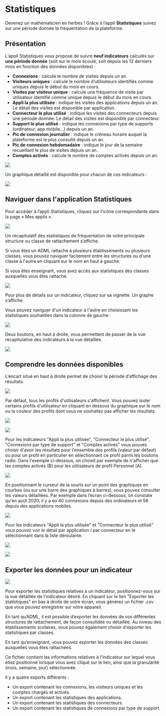 # Statistiques

Devenez un mathématicien en herbes ! Grâce à l’appli **Statistiques** suivez sur une période donnée la fréquentation de la plateforme.

## Présentation

L’appli Statistiques vous propose de suivre **neuf indicateurs** calculés sur **une période donnée** (soit sur le mois écoulé, soit depuis les 12 derniers mois en fonction des données disponibles) :

* **Connexions** : calcule le nombre de visites depuis un an. 
* **Visiteurs uniques** : calcule le nombre d’utilisateurs identifiés comme uniques depuis le début du mois en cours.
* **Visites par visiteur unique** : calcule une fréquence de visite par utilisateur identifié comme unique depuis le début du mois en cours. 
* **Appli la plus utilisée** : indique les visites des applications depuis un an. Le détail des visites est disponible par application. 
* **Connecteur le plus utilisé** : indique les visites des connecteurs depuis une période donnée. Le détail des visites est disponible par connecteur.
* **Support le plus utilisé** : indique les connexions par type de supports (ordinateur, app mobile…) depuis un an. 
* **Pic de connexion journalier** : indique le créneau horaire auquel la plateforme est le plus consulté depuis un an.
* **Pic de connexion hebdomadaire** : indique le jour de la semaine recueillant le plus de visites depuis un an. 
* **Comptes activés** : calcule le nombre de comptes activés depuis un an.

![](<.gitbook/assets/stats_dashboard.png>)

Un graphique détaillé est disponible pour chacun de ces indicateurs :

![](<.gitbook/assets/stats_graph_courbes.png>)

## Naviguer dans l'application Statistiques

Pour accéder à l’appli Statistiques, cliquez sur l’icône correspondante dans la page « Mes applis ».

![](<.gitbook/assets/stats_icone_mes_applis.png>)

Un récapitulatif des statistiques de fréquentation de votre principale structure ou classe de rattachement s’affiche.

Si vous êtes un ADML rattaché à plusieurs établissements ou plusieurs classes, vous pouvez naviguer facilement entre les structures ou d'une classe à l'autre en cliquant sur le nom en haut à gauche.
 
Si vous êtes enseignant, vous avez accès aux statistiques des classes auxquelles vous êtes rattaché.

![](<.gitbook/assets/stats_navigation_arbo.png>)

Pour plus de détails sur un indicateur, cliquez sur sa vignette. Un graphe s’affiche.

Vous pouvez naviguer d'un indicateur à l'autre en choisissant les statistiques souhaitées dans la colonne de gauche :

![](<.gitbook/assets/stats_navigation_side_menu.png>)

Deux boutons, en haut à droite, vous permettent de passer de la vue récapitulative des indicateurs à la vue détaillée.

![](<.gitbook/assets/stats_boutons_mode_de_vue.png>)

## Comprendre les données disponibles

L’encart situé en haut à droite permet de choisir la période d’affichage des résultats.

![](<.gitbook/assets/stats_graph_periode_affichage.png>)

Par défaut, tous les profils d'utilisateurs s'affichent. Vous pouvez isoler certains profils d'utilisateur en cliquant en dessous du graphique sur le nom ou la couleur des profils dont vous ne souhaitez pas afficher les résultats. 

![](<.gitbook/assets/stats_graph_masquer_certaines_donnees_1.png>)

![](<.gitbook/assets/stats_graph_masquer_certaines_donnees_2.png>)

Pour les indicateurs "Appli la plus utilisée", "Connecteur le plus utilisé", "Connexions par type de support" et "Comptes activés" vous pouvez choisir d'avoir les résultats pour l'ensemble des profils (valeur par défaut) ou pour un profil en particulier en sélectionnant ce profil parmi les boutons radio. Dans l'exemple ci-dessous, on choisit par exemple de n'afficher que les comptes activés (B) pour les utilisateurs de profil Personnel (A). 

![](<.gitbook/assets/stats_graph_filtrer_donnees.png>)

En positionnant le curseur de la souris sur un point des graphiques en courbes (ou sur une barre des graphiques à barres), vous pouvez consulter les valeurs détaillées. Par exemple dans l’écran ci-dessous, on constate qu'en août 2020, il y a eu 40 connexions depuis des ordinateurs et 56 depuis des applications mobiles. 

![](<.gitbook/assets/stats_graphe_survol_point.png>)

Pour les indicateurs "Appli la plus utilisée" et "Connecteur le plus utilisé" vous pouvez voir le détail par application / par connecteur en le sélectionnant dans la liste déroulante.

![](<.gitbook/assets/stats_details_appli_connecteur_1.png>)

![](<.gitbook/assets/stats_details_appli_connecteur_2.png>)

## Exporter les données pour un indicateur

![](<.gitbook/assets/stats_lien_export.png>)

Pour exporter les statistiques relatives à un indicateur, positionnez-vous sur la vue détaillée de l'indicateur désiré. En cliquant sur le lien "Exporter les statistiques" en bas à droite de votre écran, vous générez un fichier .csv que vous pouvez enregistrer sur votre appareil.
 
En tant qu’ADML, il est possible d’exporter les données de vos différentes structures de rattachement, de façon consolidée ou détaillée. Au niveau des établissements scolaires, vous pouvez également choisir d'exporter les statistiques par classes.

En tant qu’enseignant, vous pouvez exporter les données des classes auxquelles vous êtes rattachées. 

Ce fichier contient les informations relatives à l'indicateur sur lequel vous étiez positionné lorsque vous avez cliqué sur le lien, ainsi que la granularité (mois, semaine, jour) sélectionnée.

Il y a quatre exports différents : 

* Un export contenant les connexions, les visiteurs uniques et les comptes chargés et activés.
* Un export contenant les statistiques des applications.
* Un export contenant les statistiques des connecteurs.
* Un export contenant les statistiques de connexions par type de support. 